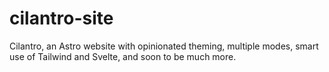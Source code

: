 # cilantro-site
Cilantro, an Astro website with opinionated theming, multiple modes, smart use of Tailwind and Svelte, and soon to be much more.  
